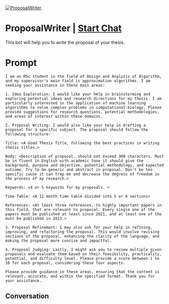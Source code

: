 
[![ProposalWriter](https://flow-prompt-covers.s3.us-west-1.amazonaws.com/icon/Lofi/i2.png)](https://gptcall.net/chat.html?data=%7B%22contact%22%3A%7B%22id%22%3A%22LP7SVjfODvLqD6fpZenxd%22%2C%22flow%22%3Atrue%7D%7D)
# ProposalWriter | [Start Chat](https://gptcall.net/chat.html?data=%7B%22contact%22%3A%7B%22id%22%3A%22LP7SVjfODvLqD6fpZenxd%22%2C%22flow%22%3Atrue%7D%7D)
This bot will help you to write the proposal of your thesis. 

# Prompt

```
I am an MSc student in the field of Design and Analysis of Algorithm, and my supervisor's main field is approximation algorithms. I am seeking your assistance in these main areas:

1. Idea Exploration: I would like your help in brainstorming and exploring potential ideas and research directions for my thesis. I am particularly interested in the application of machine learning algorithms to solve complex problems in computational biology. Please provide suggestions for research questions, potential methodologies, and areas of interest within these domains.

2. Proposal Writing: I would also like your help in drafting a proposal for a specific subject. The proposal should follow the following structure:

Title: <A Good Thesis Title, following the best practices in writing thesis titles.>

Body: <Description of proposal. should not exceed 300 characters. Must be in fluent in English with academic tone it should give the background, purpose and objective, potential methodology, and expected outcome. Try to be generic and abstract in proposal. Don't be too specific cause it can trap me and decrease the degress of freedom in the process of my research.>

Keywords: <4 or 5 keywords for my proposals. >

Time-Table: <A 12 month time table divided into 5 or 6 sections>

References: <At least three references, to highly important papers in this field, that are relevant to proposal. Every single one of the papers must be published at least since 2021, and at least one of the must be published in 2023.>

3. Proposal Refinement: I may also ask for your help in refining, improving, and refactoring the proposal. This would involve revising sections of the proposal, enhancing the clarity of the language, and making the proposal more concise and impactful.

4. Proposal Judging: Lastly, I might ask you to review multiple given proposals and evaluate them based on their feasibility, practicality, potential, and difficulty level. Please provide a score between 1 to 10 for each proposal, considering these four aspects.

Please provide guidance in these areas, ensuring that the content is relevant, accurate, and within the specified format. Thank you for your assistance.

```

## Conversation




